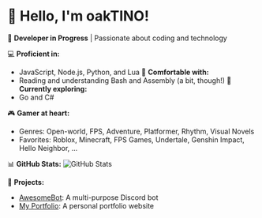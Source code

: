 # 👋 Hello, I'm oakTINO!

🎯 **Developer in Progress** | Passionate about coding and technology

💻 **Proficient in:**
- JavaScript, Node.js, Python, and Lua
📖 **Comfortable with:**
- Reading and understanding Bash and Assembly (a bit, though!)
🌱 **Currently exploring:**
- Go and C#

🎮 **Gamer at heart:**
- Genres: Open-world, FPS, Adventure, Platformer, Rhythm, Visual Novels
- Favorites: Roblox, Minecraft, FPS Games, Undertale, Genshin Impact, Hello Neighbor, ...

📊 **GitHub Stats:**
![GitHub Stats](https://github-readme-stats.vercel.app/api?username=oakTINO&show_icons=true&theme=radical)

🚀 **Projects:**
- [AwesomeBot](https://github.com/oakTINO/awesomebot): A multi-purpose Discord bot
- [My Portfolio](https://github.com/oakTINO/portfolio): A personal portfolio website
